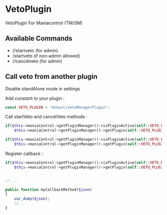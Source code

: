 # VetoPlugin
VetoPlugin For Maniacontrol (TM/SM)

## Available Commands
- //startveto      (for admin)
- /startveto       (if non-admin allowed)
- //cancelveto     (for admin)


## Call veto from another plugin
Disable standAlone mode in settings

Add constant to your plugin : 
```php
const VETO_PLUGIN = "Ankou\\VetoManagerPlugin";
```

Call startVeto and cancelVeto methods : 

```php
if($this->maniaControl->getPluginManager()->isPluginActive(self::VETO_PLUGIN))
    $this->maniaControl->getPluginManager()->getPlugin(self::VETO_PLUGIN)->startVeto("-ABBAA+ABX");

if($this->maniaControl->getPluginManager()->isPluginActive(self::VETO_PLUGIN))
    $this->maniaControl->getPluginManager()->getPlugin(self::VETO_PLUGIN)->cancelVeto();
```


Register callback : 

```php
if($this->maniaControl->getPluginManager()->isPluginActive(self::VETO_PLUGIN))
    $this->maniaControl->getPluginManager()->getPlugin(self::VETO_PLUGIN)->registerOnVetoFinishedCallBack($this, "myCallbackMethod");


//....

public function myCallbackMethod($json)
{
    var_dump($json);
    //...
}

```
